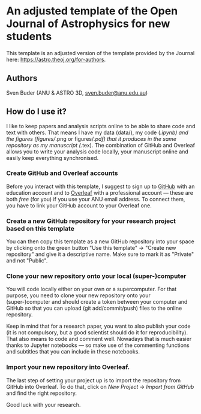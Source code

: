 # An adjusted template of the Open Journal of Astrophysics for new students

This template is an adjusted version of the template provided by the Journal here: https://astro.theoj.org/for-authors.

## Authors

Sven Buder (ANU & ASTRO 3D, sven.buder@anu.edu.au)

## How do I use it?

I like to keep papers and analysis scripts online to be able to share code and text with others. That means I have my data (data/), my code (*.ipynb) and the figures (figures/*.png or figures/*.pdf) that it produces in the same repository as my manuscript (*.tex). The combination of GitHub and Overleaf allows you to write your analysis code locally, your manuscript online and easily keep everything synchronised.

### Create GitHub and Overleaf accounts

Before you interact with this template, I suggest to sign up to [GitHub](https://github.com) with an education account and to [Overleaf](https://www.overleaf.com) with a professional account — these are both *free* (for you) if you use your ANU email address. To connect them, you have to link your GitHub account to your Overleaf one.

### Create a new GitHub repository for your research project based on this template

You can then copy this template as a new GitHub repository into your space by clicking onto the green button "Use this template" -> "Create new repository" and give it a descriptive name. Make sure to mark it as "Private" and not "Public".

### Clone your new repository onto your local (super-)computer

You will code locally either on your own or a supercomputer. For that purpose, you need to clone your new repository onto your (super-)computer and should create a token between your computer and GitHub so that you can upload (git add/commit/push) files to the online repository.

Keep in mind that for a research paper, you want to also publish your code (it is not compulsory, but a good scientist should do it for reproducibility). That also means to code and comment well. Nowadays that is much easier thanks to Jupyter notebooks — so make use of the commenting functions and subtitles that you can include in these notebooks.

### Import your new repository into Overleaf.

The last step of setting your project up is to import the repository from GitHub into Overleaf. To do that, click on *New Project* -> *Import from GitHub* and find the right repository.

Good luck with your research.
